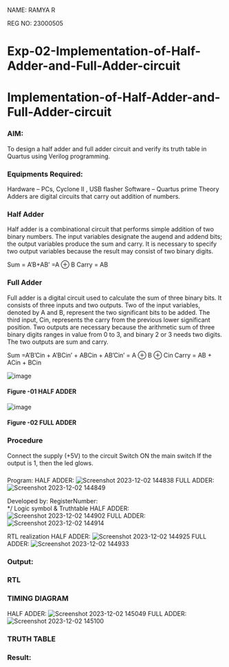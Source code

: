 NAME: RAMYA R

REG NO: 23000505

# Exp-02-Implementation-of-Half-Adder-and-Full-Adder-circuit

# Implementation-of-Half-Adder-and-Full-Adder-circuit
### AIM:
To design a half adder and full adder circuit and verify its truth table in Quartus using Verilog programming.

### Equipments Required:
Hardware – PCs, Cyclone II , USB flasher
Software – Quartus prime
Theory
Adders are digital circuits that carry out addition of numbers.

### Half Adder
Half adder is a combinational circuit that performs simple addition of two binary numbers. The input variables designate the augend and addend bits; the output variables produce the sum and carry. It is necessary to specify two output variables because the result may consist of two binary digits.

Sum = A’B+AB’ =A ⊕ B Carry = AB

### Full Adder
Full adder is a digital circuit used to calculate the sum of three binary bits. It consists of three inputs and two outputs. Two of the input variables, denoted by A and B, represent the two significant bits to be added. The third input, Cin, represents the carry from the previous lower significant position. Two outputs are necessary because the arithmetic sum of three binary digits ranges in value from 0 to 3, and binary 2 or 3 needs two digits. The two outputs are sum and carry.

Sum =A’B’Cin + A’BCin’ + ABCin + AB’Cin’ = A ⊕ B ⊕ Cin Carry = AB + ACin + BCin

 ![image](https://user-images.githubusercontent.com/36288975/163552156-a13e5a56-c638-4110-97d9-8896907c8d25.png)

#### Figure -01 HALF ADDER 


![image](https://user-images.githubusercontent.com/36288975/163552057-b3547877-6d07-45b4-b7e0-bcfebfad9e1d.png)

#### Figure -02 FULL ADDER 

### Procedure

Connect the supply (+5V) to the circuit
Switch ON the main switch
If the output is 1, then the led glows.
### 
Program:
HALF ADDER:
![Screenshot 2023-12-02 144838](https://github.com/ramya23000505/Exp-02-Implementation-of-Half-Adder-and-Full-Adder-circuit/assets/149370791/118e1ca3-2eb6-4c19-9c9b-cb34c4907df1)
FULL ADDER:
![Screenshot 2023-12-02 144849](https://github.com/ramya23000505/Exp-02-Implementation-of-Half-Adder-and-Full-Adder-circuit/assets/149370791/85b61c37-e428-4836-8b0f-6e3b11b455b5)

Developed by: 
RegisterNumber:  
*/
Logic symbol & Truthtable
HALF ADDER:
![Screenshot 2023-12-02 144902](https://github.com/ramya23000505/Exp-02-Implementation-of-Half-Adder-and-Full-Adder-circuit/assets/149370791/dbc8fc5e-30a1-47d1-869c-bdb8e38d8f97)
FULL ADDER:
![Screenshot 2023-12-02 144914](https://github.com/ramya23000505/Exp-02-Implementation-of-Half-Adder-and-Full-Adder-circuit/assets/149370791/443fba95-a3a6-4040-aed0-e59f166c6a4a)

RTL realization
HALF ADDER:
![Screenshot 2023-12-02 144925](https://github.com/ramya23000505/Exp-02-Implementation-of-Half-Adder-and-Full-Adder-circuit/assets/149370791/8cd3ad0c-a0bd-40ed-a515-7baa3901688d)
FULL ADDER:
![Screenshot 2023-12-02 144933](https://github.com/ramya23000505/Exp-02-Implementation-of-Half-Adder-and-Full-Adder-circuit/assets/149370791/d426f442-2fcf-4627-a99a-658c5b2f3a47)

### Output:
### RTL
### TIMING DIAGRAM
HALF ADDER:
![Screenshot 2023-12-02 145049](https://github.com/ramya23000505/Exp-02-Implementation-of-Half-Adder-and-Full-Adder-circuit/assets/149370791/1ff3c054-8304-4a60-b7df-6a2bce2c360f)
FULL ADDER:
![Screenshot 2023-12-02 145100](https://github.com/ramya23000505/Exp-02-Implementation-of-Half-Adder-and-Full-Adder-circuit/assets/149370791/73b5c4c3-78fd-4a3e-aab2-75db105a386f)



### TRUTH TABLE 

### Result:
